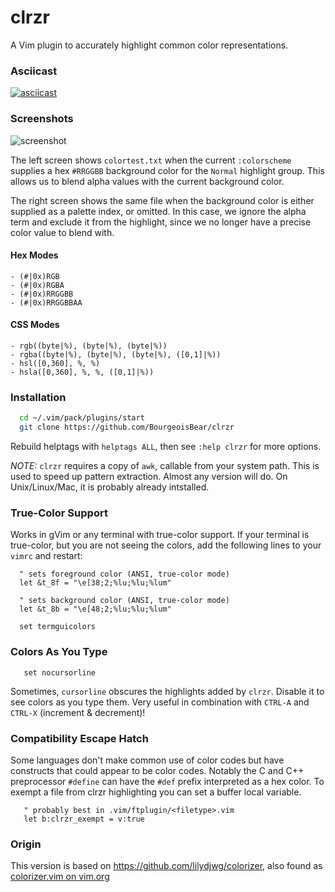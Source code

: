 # clrzr

A Vim plugin to accurately highlight common color representations.

### Asciicast

[![asciicast](https://asciinema.org/a/460355.svg)](https://asciinema.org/a/460355)

### Screenshots

![screenshot](clrzr_screenshot.png)

The left screen shows `colortest.txt` when the current `:colorscheme` supplies a
hex `#RRGGBB` background color for the `Normal` highlight group.  This allows us
to blend alpha values with the current background color.

The right screen shows the same file when the background color is either supplied
as a palette index, or omitted.  In this case, we ignore the alpha term and
exclude it from the highlight, since we no longer have a precise color value
to blend with.

#### Hex Modes
	- (#|0x)RGB
	- (#|0x)RGBA
	- (#|0x)RRGGBB
	- (#|0x)RRGGBBAA

#### CSS Modes
	- rgb((byte|%), (byte|%), (byte|%))
	- rgba((byte|%), (byte|%), (byte|%), ([0,1]|%))
	- hsl([0,360], %, %)
	- hsla([0,360], %, %, ([0,1]|%))

### Installation

```sh
  cd ~/.vim/pack/plugins/start
  git clone https://github.com/BourgeoisBear/clrzr
```
Rebuild helptags with `helptags ALL`, then see `:help clrzr` for more options.

*NOTE:* `clrzr` requires a copy of `awk`, callable from your system path.
This is used to speed up pattern extraction.  Almost any version will do.
On Unix/Linux/Mac, it is probably already intstalled.

### True-Color Support

Works in gVim or any terminal with true-color support.  If your terminal is true-color, but
you are not seeing the colors, add the following lines to your `vimrc` and restart:

```vim
  " sets foreground color (ANSI, true-color mode)
  let &t_8f = "\e[38;2;%lu;%lu;%lum"

  " sets background color (ANSI, true-color mode)
  let &t_8b = "\e[48;2;%lu;%lu;%lum"

  set termguicolors
```

### Colors As You Type

```vim
   set nocursorline
```

Sometimes, `cursorline` obscures the highlights added by `clrzr`.  Disable it to see
colors as you type them.  Very useful in combination with `CTRL-A` and `CTRL-X` (increment & decrement)!

### Compatibility Escape Hatch

Some languages don't make common use of color codes but have constructs that could appear to be color codes.
Notably the C and C++ preprocessor `#define` can have the `#def` prefix interpreted as a hex color. To exempt
a file from clrzr highlighting you can set a buffer local variable.

```vim
   " probably best in .vim/ftplugin/<filetype>.vim
   let b:clrzr_exempt = v:true
```

### Origin

This version is based on https://github.com/lilydjwg/colorizer, also found as
[colorizer.vim on vim.org](http://www.vim.org/scripts/script.php?script_id=3567)
